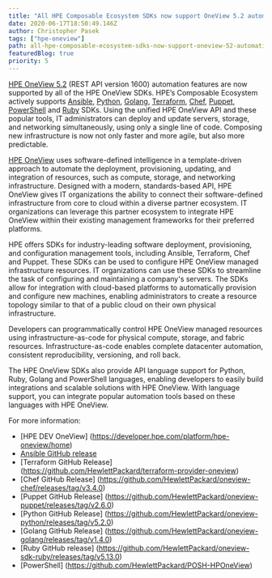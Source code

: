```yaml
---
title: "All HPE Composable Ecosystem SDKs now support OneView 5.2 automation"
date: 2020-06-17T18:50:49.146Z
author: Christopher Pasek 
tags: ["hpe-oneview"]
path: all-hpe-composable-ecosystem-sdks-now-support-oneview-52-automation
featuredBlog: true
priority: 5
---
```

[HPE OneView 5.2](https://www.hpe.com/us/en/integrated-systems/software.html) (REST API version 1600) automation features are now supported by all of the HPE OneView SDKs. HPE’s Composable Ecosystem actively supports [Ansible](https://github.com/HewlettPackard/oneview-ansible), [Python](https://github.com/HewlettPackard/oneview-python), [Golang](https://github.com/HewlettPackard/oneview-golang), [Terraform](https://github.com/HewlettPackard/terraform-provider-oneview/releases/tag/v1.3.0), [Chef](https://github.com/HewlettPackard/oneview-chef), [Puppet](https://github.com/HewlettPackard/oneview-puppet), [PowerShell](https://github.com/HewlettPackard/POSH-HPOneView) and [Ruby](https://github.com/HewlettPackard/oneview-sdk-ruby) SDKs. Using the unified HPE OneView API and these popular tools, IT administrators can deploy and update servers, storage, and networking simultaneously, using only a single line of code. Composing new infrastructure is now not only faster and more agile, but also more predictable.  

[HPE OneView](https://www.hpe.com/us/en/integrated-systems/software.html) uses software-defined intelligence in a template-driven approach to automate the deployment, provisioning, updating, and integration of resources, such as compute, storage, and networking infrastructure. Designed with a modern, standards-based API, HPE OneView gives IT organizations the ability to connect their software-defined infrastructure from core to cloud within a diverse partner ecosystem. IT organizations can leverage this partner ecosystem to integrate HPE OneView within their existing management frameworks for their preferred platforms.   

HPE offers SDKs for industry-leading software deployment, provisioning, and configuration management tools, including Ansible, Terraform, Chef and Puppet. These SDKs can be used to configure HPE OneView managed infrastructure resources. IT organizations can use these SDKs to streamline the task of configuring and maintaining a company's servers. The SDKs allow for integration with cloud-based platforms to automatically provision and configure new machines, enabling administrators to create a resource topology similar to that of a public cloud on their own physical infrastructure.   

Developers can programmatically control HPE OneView managed resources using infrastructure-as-code for physical compute, storage, and fabric resources. Infrastructure-as-code enables complete datacenter automation, consistent reproducibility, versioning, and roll back.  

The HPE OneView SDKs also provide API language support for Python, Ruby, Golang and PowerShell languages, enabling developers to easily build integrations and scalable solutions with HPE OneView. With language support, you can integrate popular automation tools based on these languages with HPE OneView. 

For more information:
* [HPE DEV OneView] (https://developer.hpe.com/platform/hpe-oneview/home)
* [Ansible GitHub release](https://github.com/HewlettPackard/oneview-ansible)
* [Terraform GitHub Release] (https://github.com/HewlettPackard/terraform-provider-oneview)
* [Chef GitHub Release] (https://github.com/HewlettPackard/oneview-chef/releases/tag/v3.4.0)
* [Puppet GitHub Release] (https://github.com/HewlettPackard/oneview-puppet/releases/tag/v2.6.0)
* [Python GitHub Release]  (https://github.com/HewlettPackard/oneview-python/releases/tag/v5.2.0)
* [Golang GitHub Release] (https://github.com/HewlettPackard/oneview-golang/releases/tag/v1.4.0)
* [Ruby GitHub release] (https://github.com/HewlettPackard/oneview-sdk-ruby/releases/tag/v5.13.0)
* [PowerShell] (https://github.com/HewlettPackard/POSH-HPOneView)
